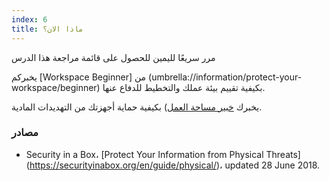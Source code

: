 ```yaml
---
index: 6
title: ماذا الان؟
---
```

مرر سريعًا لليمين للحصول على قائمة مراجعة هذا الدرس

يخبركم [Workspace Beginner] من (umbrella://information/protect-your-workspace/beginner) بكيفية تقييم بيئة عملك والتخطيط للدفاع عنها.

يخبرك [خبير مساحة العمل](umbrella://information/protect-your-workspace/expert))  بكيفية حماية أجهزتك من التهديدات المادية.

### مصادر

* Security in a Box، [Protect Your Information from Physical Threats] (https://securityinabox.org/en/guide/physical/)، updated 28 June 2018.